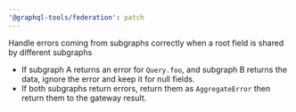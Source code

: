 ```yaml
---
'@graphql-tools/federation': patch
---
```


Handle errors coming from subgraphs correctly when a root field is shared by different subgraphs

- If subgraph A returns an error for `Query.foo`, and subgraph B returns the data, ignore the error and keep it for null fields.
- If both subgraphs return errors, return them as `AggregateError` then return them to the gateway result.

